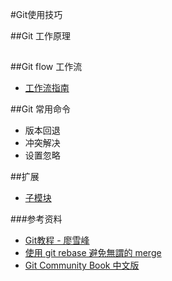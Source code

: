 #Git使用技巧

##Git 工作原理

##

##Git flow 工作流
*	[工作流指南](http://blog.jobbole.com/76867/)

##Git 常用命令

*	版本回退
*	冲突解决
*	设置忽略



##扩展
*	[子模块](http://gitbook.liuhui998.com/6_2.html)






###参考资料
*	[Git教程 - 廖雪峰](http://www.liaoxuefeng.com/wiki/0013739516305929606dd18361248578c67b8067c8c017b000)
*	[使用 git rebase 避免無謂的 merge](https://ihower.tw/blog/archives/3843)
*	[Git Community Book 中文版](http://gitbook.liuhui998.com/)